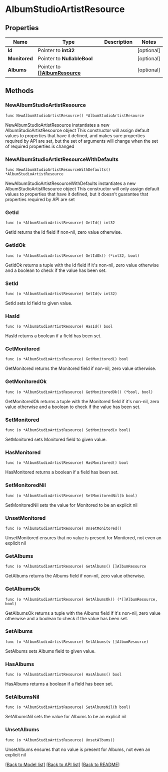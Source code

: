 # AlbumStudioArtistResource

## Properties

Name | Type | Description | Notes
------------ | ------------- | ------------- | -------------
**Id** | Pointer to **int32** |  | [optional] 
**Monitored** | Pointer to **NullableBool** |  | [optional] 
**Albums** | Pointer to [**[]AlbumResource**](AlbumResource.md) |  | [optional] 

## Methods

### NewAlbumStudioArtistResource

`func NewAlbumStudioArtistResource() *AlbumStudioArtistResource`

NewAlbumStudioArtistResource instantiates a new AlbumStudioArtistResource object
This constructor will assign default values to properties that have it defined,
and makes sure properties required by API are set, but the set of arguments
will change when the set of required properties is changed

### NewAlbumStudioArtistResourceWithDefaults

`func NewAlbumStudioArtistResourceWithDefaults() *AlbumStudioArtistResource`

NewAlbumStudioArtistResourceWithDefaults instantiates a new AlbumStudioArtistResource object
This constructor will only assign default values to properties that have it defined,
but it doesn't guarantee that properties required by API are set

### GetId

`func (o *AlbumStudioArtistResource) GetId() int32`

GetId returns the Id field if non-nil, zero value otherwise.

### GetIdOk

`func (o *AlbumStudioArtistResource) GetIdOk() (*int32, bool)`

GetIdOk returns a tuple with the Id field if it's non-nil, zero value otherwise
and a boolean to check if the value has been set.

### SetId

`func (o *AlbumStudioArtistResource) SetId(v int32)`

SetId sets Id field to given value.

### HasId

`func (o *AlbumStudioArtistResource) HasId() bool`

HasId returns a boolean if a field has been set.

### GetMonitored

`func (o *AlbumStudioArtistResource) GetMonitored() bool`

GetMonitored returns the Monitored field if non-nil, zero value otherwise.

### GetMonitoredOk

`func (o *AlbumStudioArtistResource) GetMonitoredOk() (*bool, bool)`

GetMonitoredOk returns a tuple with the Monitored field if it's non-nil, zero value otherwise
and a boolean to check if the value has been set.

### SetMonitored

`func (o *AlbumStudioArtistResource) SetMonitored(v bool)`

SetMonitored sets Monitored field to given value.

### HasMonitored

`func (o *AlbumStudioArtistResource) HasMonitored() bool`

HasMonitored returns a boolean if a field has been set.

### SetMonitoredNil

`func (o *AlbumStudioArtistResource) SetMonitoredNil(b bool)`

 SetMonitoredNil sets the value for Monitored to be an explicit nil

### UnsetMonitored
`func (o *AlbumStudioArtistResource) UnsetMonitored()`

UnsetMonitored ensures that no value is present for Monitored, not even an explicit nil
### GetAlbums

`func (o *AlbumStudioArtistResource) GetAlbums() []AlbumResource`

GetAlbums returns the Albums field if non-nil, zero value otherwise.

### GetAlbumsOk

`func (o *AlbumStudioArtistResource) GetAlbumsOk() (*[]AlbumResource, bool)`

GetAlbumsOk returns a tuple with the Albums field if it's non-nil, zero value otherwise
and a boolean to check if the value has been set.

### SetAlbums

`func (o *AlbumStudioArtistResource) SetAlbums(v []AlbumResource)`

SetAlbums sets Albums field to given value.

### HasAlbums

`func (o *AlbumStudioArtistResource) HasAlbums() bool`

HasAlbums returns a boolean if a field has been set.

### SetAlbumsNil

`func (o *AlbumStudioArtistResource) SetAlbumsNil(b bool)`

 SetAlbumsNil sets the value for Albums to be an explicit nil

### UnsetAlbums
`func (o *AlbumStudioArtistResource) UnsetAlbums()`

UnsetAlbums ensures that no value is present for Albums, not even an explicit nil

[[Back to Model list]](../README.md#documentation-for-models) [[Back to API list]](../README.md#documentation-for-api-endpoints) [[Back to README]](../README.md)



